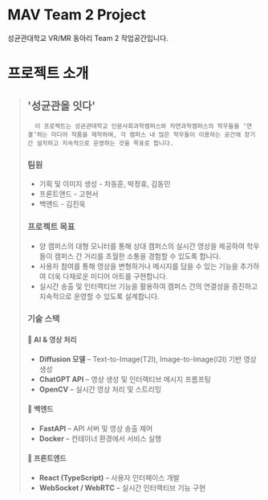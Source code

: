 # MAV Team 2 Project

성균관대학교 VR/MR 동아리 Team 2 작업공간입니다.

# 프로젝트 소개

> ## '성균관을 잇다'
>
> ```
>   이 프로젝트는 성균관대학교 인문사회과학캠퍼스와 자연과학캠퍼스의 학우들을 ‘연결’하는 미디어 작품을 제작하여, 각 캠퍼스 내 많은 학우들이 이용하는 공간에 장기간 설치하고 지속적으로 운영하는 것을 목표로 합니다.
> ```
>
> ### 팀원
>
> - 기획 및 이미지 생성 - 차동훈, 박정휴, 김동민
> - 프론트앤드 - 고현서
> - 백앤드 - 김진욱
>
> ### 프로젝트 목표
>
> - 양 캠퍼스의 대형 모니터를 통해 상대 캠퍼스의 실시간 영상을 제공하여 학우들이 캠퍼스 간 거리를 초월한 소통을 경험할 수 있도록 합니다.
> - 사용자 참여를 통해 영상을 변형하거나 메시지를 담을 수 있는 기능을 추가하여 더욱 다채로운 미디어 아트를 구현합니다.
> - 실시간 송출 및 인터랙티브 기능을 활용하여 캠퍼스 간의 연결성을 증진하고 지속적으로 운영할 수 있도록 설계합니다.
>
> ### 기술 스택
>
> #### 🔹 AI & 영상 처리
>
> - **Diffusion 모델** – Text-to-Image(T2I), Image-to-Image(I2I) 기반 영상 생성
> - **ChatGPT API** – 영상 생성 및 인터랙티브 메시지 프롬프팅
> - **OpenCV** – 실시간 영상 처리 및 스트리밍
>
> #### 🔹 백엔드
>
> - **FastAPI** – API 서버 및 영상 송출 제어
> - **Docker** – 컨테이너 환경에서 서비스 실행
>
> #### 🔹 프론트엔드
>
> - **React (TypeScript)** – 사용자 인터페이스 개발
> - **WebSocket / WebRTC** – 실시간 인터랙티브 기능 구현
